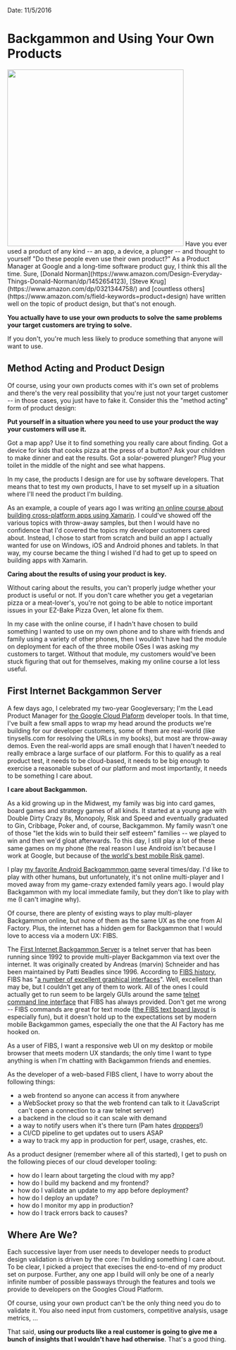 Date: 11/5/2016

# Backgammon and Using Your Own Products
<img src="http://sellsbrothers.com/public/post-images/fibs-logo.png" class="main-blog-image" style="width: 400px" />
Have you ever used a product of any kind -- an app, a device, a plunger -- and thought to yourself "Do these people even use their own product?" As a Product Manager at Google and a long-time software product guy, I think this all the time. Sure, [Donald Norman](https://www.amazon.com/Design-Everyday-Things-Donald-Norman/dp/1452654123), [Steve Krug](https://www.amazon.com/dp/0321344758/) and [countless others](https://www.amazon.com/s/field-keywords=product+design) have written well on the topic of product design, but that's not enough.

**You actually have to use your own products to solve the same problems your target customers are trying to solve.**

If you don't, you're much less likely to produce something that anyone will want to use.

## Method Acting and Product Design
Of course, using your own products comes with it's own set of problems and there's the very real possibility that you're just not your target customer -- in those cases, you just have to fake it. Consider this the "method acting" form of product design:

**Put yourself in a situation where you need to use your product the way your customers will use it.**

Got a map app? Use it to find something you really care about finding. Got a device for kids that cooks pizza at the press of a button? Ask your children to make dinner and eat the results. Got a solar-powered plunger? Plug your toilet in the middle of the night and see what happens.

In my case, the products I design are for use by software developers. That means that to test my own products, I have to set myself up in a situation where I'll need the product I'm building.

As an example, a couple of years ago I was writing [an online course about building cross-platform apps using Xamarin](http://my.safaribooksonline.com/video/programming/mobile/9780134052144). I could've showed off the various topics with throw-away samples, but then I would have no confidence that I'd covered the topics my developer customers cared about. Instead, I chose to start from scratch and build an app I actually wanted for use on Windows, iOS and Android phones and tablets. In that way, my course became the thing I wished I'd had to get up to speed on building apps with Xamarin.

**Caring about the results of using your product is key.**

Without caring about the results, you can't properly judge whether your product is useful or not. If you don't care whether you get a vegetarian pizza or a meat-lover's, you're not going to be able to notice important issues in your EZ-Bake Pizza Oven, let alone fix them.

In my case with the online course, if I hadn't have chosen to build something I wanted to use on my own phone and to share with friends and family using a variety of other phones, then I wouldn't have had the module on deployment for each of the three mobile OSes I was asking my customers to target. Without that module, my customers would've been stuck figuring that out for themselves, making my online course a lot less useful.

## First Internet Backgammon Server
A few days ago, I celebrated my two-year Googleversary; I'm the Lead Product Manager for [the Google Cloud Plaform](http://cloud.google.com) developer tools. In that time, I've built a few small apps to wrap my head around the products we're building for our developer customers, some of them are real-world (like tinysells.com for resolving the URLs in my books), but most are throw-away demos. Even the real-world apps are small enough that I haven't needed to really embrace a large surface of our platform. For this to qualify as a real product test, it needs to be cloud-based, it needs to be big enough to exercise a reasonable subset of our platform and most importantly, it needs to be something I care about.

**I care about Backgammon.**

As a kid growing up in the Midwest, my family was big into card games, board games and strategy games of all kinds. It started at a young age with Double Dirty Crazy 8s, Monopoly, Risk and Speed and eventually graduated to Gin, Cribbage, Poker and, of course, Backgammon. My family wasn't one of those "let the kids win to build their self esteem" families -- we played to win and then we'd gloat afterwards. To this day, I still play a lot of these same games on my phone (the real reason I use Android isn't because I work at Google, but because of [the world's best mobile Risk game](https://play.google.com/store/apps/details?id=com.game.drisk)).

I play [my favorite Android Backgammmon game](https://play.google.com/store/apps/details?id=uk.co.aifactory.backgammonfree) several times/day. I'd like to play with other humans, but unfortunately, it's not online multi-player and I moved away from my game-crazy extended family years ago. I would play Backgammon with my local immediate family, but they don't like to play with me (I can't imagine why).

Of course, there are plenty of existing ways to play multi-player Backgammon online, but none of them as the same UX as the one from AI Factory. Plus, the internet has a hidden gem for Backgammon that I would love to access via a modern UX: FIBS.

The [First Internet Backgammon Server](http://fibs.com) is a telnet server that has been running since 1992 to provide multi-player Backgammon via text over the internet. It was originally created by Andreas (marvin) Schneider and has been maintained by Patti Beadles since 1996. According to [FIBS history](http://www.fibs.com/guide.html#history), FIBS has "[a number of excellent graphical interfaces](http://www.fibs.com/connecting.html)". Well, excellent than may be, but I couldn't get any of them to work. All of the ones I could actually get to run seem to be largely GUIs around the same [telnet command line interface](http://www.fibs.com/CommandReference/index.html) that FIBS has always provided. Don't get me wrong -- FIBS commands are great for text mode ([the FIBS text board layout](http://www.fibs.com/fibs_interface.html#board_state) is especially fun), but it doesn't hold up to the expectations set by modern mobile Backgammon games, especially the one that the AI Factory has me hooked on.

As a user of FIBS, I want a responsive web UI on my desktop or mobile browser that meets modern UX standards; the only time I want to type anything is when I'm chatting with Backgammon friends and enemies.

As the developer of a web-based FIBS client, I have to worry about the following things:
- a web frontend so anyone can access it from anywhere
- a WebSocket proxy so that the web frontend can talk to it (JavaScript can't open a connection to a raw telnet server)
- a backend in the cloud so it can scale with demand
- a way to notify users when it's there turn (Pam hates [droppers](http://www.fibs.com/guide.html#community)!)
- a CI/CD pipeline to get updates out to users ASAP
- a way to track my app in production for perf, usage, crashes, etc.

As a product designer (remember where all of this started), I get to push on the following pieces of our cloud developer tooling:
- how do I learn about targeting the cloud with my app?
- how do I build my backend and my frontend?
- how do I validate an update to my app before deployment?
- how do I deploy an update?
- how do I monitor my app in production?
- how do I track errors back to causes?

## Where Are We?
Each successive layer from user needs to developer needs to product design validation is driven by the core: I'm building something I care about. To be clear, I picked a project that execises the end-to-end of my product set on purpose. Further, any one app I build will only be one of a nearly infinite number of possible passways through the features and tools we provide to developers on the Googles Cloud Platform.

Of course, using your own product can't be the only thing need you do to validate it. You also need input from customers, competitive analysis, usage metrics, ...

That said, **using our products like a real customer is going to give me a bunch of insights that I wouldn't have had otherwise**. That's a good thing.